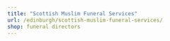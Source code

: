 ```yaml
---
title: "Scottish Muslim Funeral Services"
url: /edinburgh/scottish-muslim-funeral-services/
shop: funeral directors
---
```

